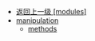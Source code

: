 - [返回上一级 [modules]](page/web前端/工具库/Swiper/swiper-8.4.7/swiper/modules/)
- [manipulation](page/web前端/工具库/Swiper/swiper-8.4.7/swiper/modules/manipulation/)
  - [methods](page/web前端/工具库/Swiper/swiper-8.4.7/swiper/modules/manipulation/methods/)
